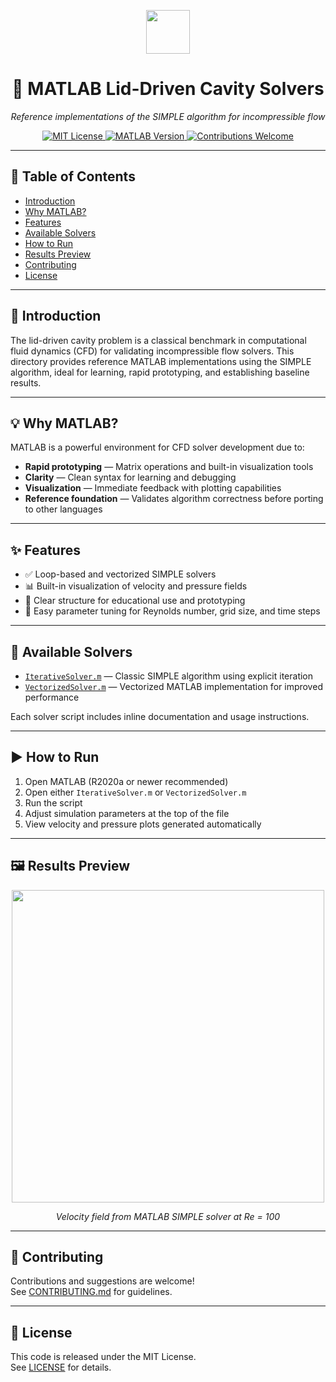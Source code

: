 <p align="center">
  <a href="https://www.mathworks.com/products/matlab.html">
    <img src="main/logos/matlab.png" width="70"/>
  </a>
</p>

<h1 align="center">🧮 MATLAB Lid-Driven Cavity Solvers</h1>
<p align="center"><i>Reference implementations of the SIMPLE algorithm for incompressible flow</i></p>

<p align="center">
  <a href="../LICENSE">
    <img src="https://img.shields.io/badge/License-MIT-yellow.svg" alt="MIT License"/>
  </a>
  <a href="https://www.mathworks.com/products/matlab.html">
    <img src="https://img.shields.io/badge/MATLAB-R2020a+-blue.svg" alt="MATLAB Version"/>
  </a>
  <a href="../CONTRIBUTING.md">
    <img src="https://img.shields.io/badge/Contributions-Welcome-orange.svg" alt="Contributions Welcome"/>
  </a>
</p>

---

## 📘 Table of Contents

- [Introduction](#introduction)
- [Why MATLAB?](#why-matlab)
- [Features](#features)
- [Available Solvers](#available-solvers)
- [How to Run](#how-to-run)
- [Results Preview](#results-preview)
- [Contributing](#contributing)
- [License](#license)

---

## 🧠 Introduction

The lid-driven cavity problem is a classical benchmark in computational fluid dynamics (CFD) for validating incompressible flow solvers. This directory provides reference MATLAB implementations using the SIMPLE algorithm, ideal for learning, rapid prototyping, and establishing baseline results.

---

## 💡 Why MATLAB?

MATLAB is a powerful environment for CFD solver development due to:

- **Rapid prototyping** — Matrix operations and built-in visualization tools
- **Clarity** — Clean syntax for learning and debugging
- **Visualization** — Immediate feedback with plotting capabilities
- **Reference foundation** — Validates algorithm correctness before porting to other languages

---

## ✨ Features

- ✅ Loop-based and vectorized SIMPLE solvers
- 📊 Built-in visualization of velocity and pressure fields
- 🧠 Clear structure for educational use and prototyping
- 🔄 Easy parameter tuning for Reynolds number, grid size, and time steps

---

## 🧮 Available Solvers

- [`IterativeSolver.m`](IterativeSolver.m) — Classic SIMPLE algorithm using explicit iteration  
- [`VectorizedSolver.m`](VectorizedSolver.m) — Vectorized MATLAB implementation for improved performance

Each solver script includes inline documentation and usage instructions.

---

## ▶️ How to Run

1. Open MATLAB (R2020a or newer recommended)
2. Open either `IterativeSolver.m` or `VectorizedSolver.m`
3. Run the script
4. Adjust simulation parameters at the top of the file
5. View velocity and pressure plots generated automatically

---

## 🖼️ Results Preview

<p align="center">
  <img src="../assets/matlab_velocity_field.png" width="500"/>
</p>
<p align="center"><i>Velocity field from MATLAB SIMPLE solver at Re = 100</i></p>

---

## 🤝 Contributing

Contributions and suggestions are welcome!  
See [CONTRIBUTING.md](../CONTRIBUTING.md) for guidelines.

---

## 📄 License

This code is released under the MIT License.  
See [LICENSE](../LICENSE) for details.
